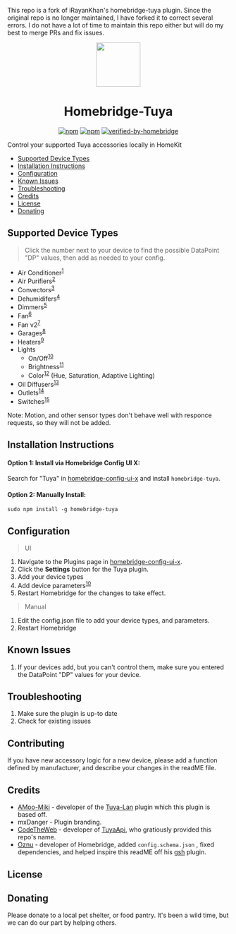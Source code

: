 This repo is a fork of iRayanKhan's homebridge-tuya plugin. Since the original repo is no longer maintained, I have forked it to correct several errors. I do not have a lot of time to maintain this repo either but will do my best to merge PRs and fix issues.

<p align="center">
    <img src="https://raw.githubusercontent.com/hmenzagh/homebridge-tuya/main/assets/Tuya-Plugin-Branding.png" height="100"><br>
</p>


<span align="center">

# Homebridge-Tuya

[![npm](https://img.shields.io/npm/v/homebridge-tuya.svg)](https://www.npmjs.com/package/homebridge-tuya)
[![npm](https://img.shields.io/npm/dt/homebridge-tuya.svg)](https://www.npmjs.com/package/homebridge-tuya)
[![verified-by-homebridge](https://badgen.net/badge/homebridge/verified/purple)](https://github.com/homebridge/homebridge/wiki/Verified-Plugins)


</span>



Control your supported Tuya accessories locally in HomeKit

* [Supported Device Types](#supported-device-types)
* [Installation Instructions](#installation-instructions)
* [Configuration](#configuration)
* [Known Issues](#known-issues)
* [Troubleshooting](#troubleshooting)
* [Credits](#credits)
* [License](#license)
* [Donating](#donating)

## Supported Device Types
> Click the number next to your device to find the possible DataPoint "DP" values, then add as needed to your config.

* Air Conditioner<sup>[1](https://github.com/hmenzagh/homebridge-tuya/wiki/Supported-Device-Types#air-conditioners)</sup> 
* Air Purifiers<sup>[2]()</sup>
* Convectors<sup>[3](https://github.com/hmenzagh/homebridge-tuya/wiki/Supported-Device-Types#heat-convectors)</sup>
* Dehumidifers<sup>[4](https://github.com/hmenzagh/homebridge-tuya/wiki/Supported-Device-Types)</sup>
* Dimmers<sup>[5](https://github.com/hmenzagh/homebridge-tuya/wiki/Supported-Device-Types#simple-dimmers)</sup>
* Fan<sup>[6](https://github.com/hmenzagh/homebridge-tuya/wiki/Supported-Device-Types)</sup>
* Fan v2<sup>[7](https://github.com/hmenzagh/homebridge-tuya/wiki/Supported-Device-Types)</sup>
* Garages<sup>[8](https://github.com/hmenzagh/homebridge-tuya/wiki/Supported-Device-Types#garage-doors)</sup>
* Heaters<sup>[9](https://github.com/hmenzagh/homebridge-tuya/wiki/Supported-Device-Types)</sup>
* Lights
  * On/Off<sup>[10](https://github.com/hmenzagh/homebridge-tuya/wiki/Supported-Device-Types)</sup>
  * Brightness<sup>[11](https://github.com/hmenzagh/homebridge-tuya/wiki/Supported-Device-Types#tunable-white-light-bulbs)</sup>
  * Color<sup>[12](https://github.com/hmenzagh/homebridge-tuya/wiki/Supported-Device-Types#white-and-color-light-bulbs)</sup> (Hue, Saturation, Adaptive Lighting)
* Oil Diffusers<sup>[13](https://github.com/hmenzagh/homebridge-tuya/wiki/Supported-Device-Types)</sup>
* Outlets<sup>[14](https://github.com/hmenzagh/homebridge-tuya/wiki/Supported-Device-Types#outlets)</sup>
* Switches<sup>[15](https://github.com/hmenzagh/homebridge-tuya/wiki/Supported-Device-Types)</sup>

Note: Motion, and other sensor types don't behave well with responce requests, so they will not be added. 


## Installation Instructions

#### Option 1: Install via Homebridge Config UI X:

Search for "Tuya" in [homebridge-config-ui-x](https://github.com/oznu/homebridge-config-ui-x) and install `homebridge-tuya`.

#### Option 2: Manually Install:

```
sudo npm install -g homebridge-tuya
```

## Configuration
> UI

1. Navigate to the Plugins page in [homebridge-config-ui-x](https://github.com/oznu/homebridge-config-ui-x).
2. Click the **Settings** button for the Tuya plugin.
3. Add your device types
4. Add device parameters<sup>[10](apple.com/)</sup>
5. Restart Homebridge for the changes to take effect.

> Manual

1. Edit the config.json file to add your device types, and parameters. 
2. Restart Homebridge


## Known Issues

1. If your devices add, but you can't control them, make sure you entered the DataPoint "DP" values for your device. 

## Troubleshooting
1. Make sure the plugin is up-to date
2. Check for existing issues


## Contributing

If you have new accessory logic for a new device, please add a function defined by manufacturer, and describe your changes in the readME file. 

## Credits

* [AMoo-Miki](https://github.com/AMoo-Miki) - developer of the [Tuya-Lan](https://github.com/AMoo-Miki/homebridge-tuya-lan) plugin which this plugin is based off. 
* mxDanger - Plugin branding.
* [CodeTheWeb](https://github.com/CodeTheWeb) - developer of [TuyaApi](https://github.com/codetheweb/tuyapi), who gratiously provided this repo's name.
* [Oznu](https://github.com/oznu) - developer of Homebridge, added ```config.schema.json``` , fixed dependencies, and helped inspire this readME off his [gsh](https://github.com/oznu/homebridge-gsh) plugin.

## License



## Donating

Please donate to a local pet shelter, or food pantry. It's been a wild time, but we can do our part by helping others. 
